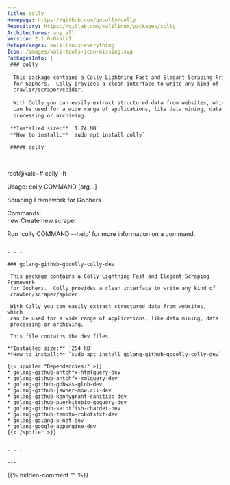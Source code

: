 ```yaml
---
Title: colly
Homepage: https://github.com/gocolly/colly
Repository: https://gitlab.com/kalilinux/packages/colly
Architectures: any all
Version: 2.1.0-0kali1
Metapackages: kali-linux-everything 
Icon: /images/kali-tools-icon-missing.svg
PackagesInfo: |
 ### colly
 
  This package contains a Colly Lightning Fast and Elegant Scraping Framework
  for Gophers.  Colly provides a clean interface to write any kind of
  crawler/scraper/spider.
   
  With Colly you can easily extract structured data from websites, which
  can be used for a wide range of applications, like data mining, data
  processing or archiving.
 
 **Installed size:** `1.74 MB`  
 **How to install:** `sudo apt install colly`  
 
 ##### colly
 
 
 ```
 root@kali:~# colly -h
 
 Usage: colly COMMAND [arg...]
 
 Scraping Framework for Gophers
                
 Commands:      
   new          Create new scraper
                
 Run 'colly COMMAND --help' for more information on a command.
 ```
 
 - - -
 
 ### golang-github-gocolly-colly-dev
 
  This package contains a Colly Lightning Fast and Elegant Scraping Framework
  for Gophers.  Colly provides a clean interface to write any kind of
  crawler/scraper/spider.
   
  With Colly you can easily extract structured data from websites, which
  can be used for a wide range of applications, like data mining, data
  processing or archiving.
   
  This file contains the dev files.
 
 **Installed size:** `254 KB`  
 **How to install:** `sudo apt install golang-github-gocolly-colly-dev`  
 
 {{< spoiler "Dependencies:" >}}
 * golang-github-antchfx-htmlquery-dev
 * golang-github-antchfx-xmlquery-dev
 * golang-github-gobwas-glob-dev
 * golang-github-jawher-mow.cli-dev
 * golang-github-kennygrant-sanitize-dev
 * golang-github-puerkitobio-goquery-dev
 * golang-github-saintfish-chardet-dev
 * golang-github-temoto-robotstxt-dev
 * golang-golang-x-net-dev
 * golang-google-appengine-dev
 {{< /spoiler >}}
 
 
 - - -
 
---
```

{{% hidden-comment "<!--Do not edit anything above this line-->" %}}
